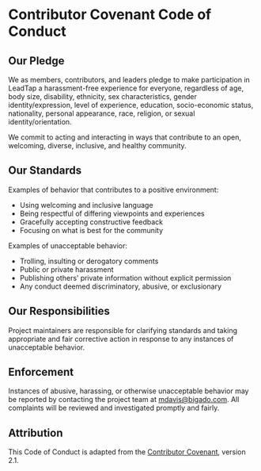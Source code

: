 # Contributor Covenant Code of Conduct

## Our Pledge

We as members, contributors, and leaders pledge to make participation in LeadTap a harassment-free experience for everyone, regardless of age, body size, disability, ethnicity, sex characteristics, gender identity/expression, level of experience, education, socio-economic status, nationality, personal appearance, race, religion, or sexual identity/orientation.

We commit to acting and interacting in ways that contribute to an open, welcoming, diverse, inclusive, and healthy community.

## Our Standards

Examples of behavior that contributes to a positive environment:
- Using welcoming and inclusive language
- Being respectful of differing viewpoints and experiences
- Gracefully accepting constructive feedback
- Focusing on what is best for the community

Examples of unacceptable behavior:
- Trolling, insulting or derogatory comments
- Public or private harassment
- Publishing others’ private information without explicit permission
- Any conduct deemed discriminatory, abusive, or exclusionary

## Our Responsibilities

Project maintainers are responsible for clarifying standards and taking appropriate and fair corrective action in response to any instances of unacceptable behavior.

## Enforcement

Instances of abusive, harassing, or otherwise unacceptable behavior may be reported by contacting the project team at mdavis@bigado.com. All complaints will be reviewed and investigated promptly and fairly.

## Attribution

This Code of Conduct is adapted from the [Contributor Covenant](https://www.contributor-covenant.org), version 2.1.

